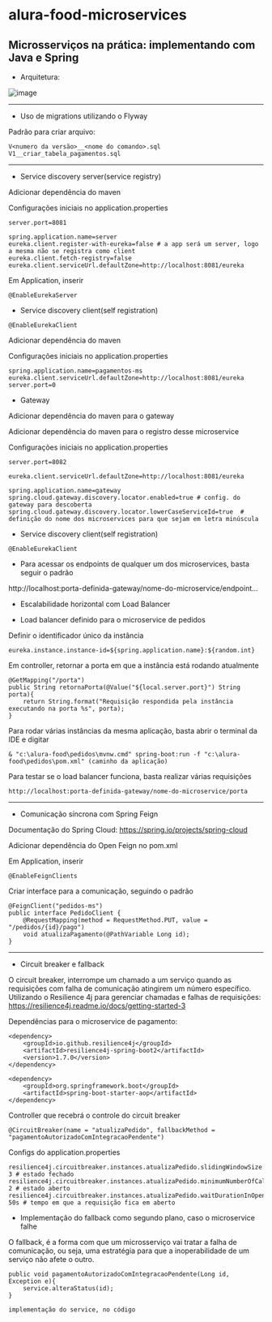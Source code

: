 # alura-food-microservices

## Microsserviços na prática: implementando com Java e Spring

- Arquitetura:

![image](https://user-images.githubusercontent.com/61791877/205171850-9c567eb5-1cc6-496e-8dbb-6c4d74ec17ca.png)

---

- Uso de migrations utilizando o Flyway

Padrão para criar arquivo:

```
V<numero da versão>__<nome do comando>.sql
V1__criar_tabela_pagamentos.sql
```

---

- Service discovery server(service registry)

Adicionar dependência do maven

Configurações iniciais no application.properties

```
server.port=8081

spring.application.name=server
eureka.client.register-with-eureka=false # a app será um server, logo a mesma não se registra como client
eureka.client.fetch-registry=false
eureka.client.serviceUrl.defaultZone=http://localhost:8081/eureka
```

Em Application, inserir

```
@EnableEurekaServer
```

- Service discovery client(self registration)

```
@EnableEurekaClient
```

Adicionar dependência do maven

Configurações iniciais no application.properties

```
spring.application.name=pagamentos-ms
eureka.client.serviceUrl.defaultZone=http://localhost:8081/eureka
server.port=0
```

- Gateway

Adicionar dependência do maven para o gateway

Adicionar dependência do maven para o registro desse microservice

Configurações iniciais no application.properties

```
server.port=8082

eureka.client.serviceUrl.defaultZone=http://localhost:8081/eureka

spring.application.name=gateway
spring.cloud.gateway.discovery.locator.enabled=true # config. do gateway para descoberta
spring.cloud.gateway.discovery.locator.lowerCaseServiceId=true  # definição do nome dos microservices para que sejam em letra minúscula
```

- Service discovery client(self registration)

```
@EnableEurekaClient
```

- Para acessar os endpoints de qualquer um dos microservices, basta seguir o padrão

http://localhost:porta-definida-gateway/nome-do-microservice/endpoint...

- Escalabilidade horizontal com Load Balancer

* Load balancer definido para o microservice de pedidos

Definir o identificador único da instância

```
eureka.instance.instance-id=${spring.application.name}:${random.int}
```

Em controller, retornar a porta em que a instância está rodando atualmente

```
@GetMapping("/porta")
public String retornaPorta(@Value("${local.server.port}") String porta){
    return String.format("Requisição respondida pela instância executando na porta %s", porta);
}
```

Para rodar várias instâncias da mesma aplicação, basta abrir o terminal da IDE e digitar

```
& "c:\alura-food\pedidos\mvnw.cmd" spring-boot:run -f "c:\alura-food\pedidos\pom.xml" (caminho da aplicação)
```

Para testar se o load balancer funciona, basta realizar várias requisições

```
http://localhost:porta-definida-gateway/nome-do-microservice/porta
```

---

- Comunicação síncrona com Spring Feign

Documentação do Spring Cloud: https://spring.io/projects/spring-cloud


Adicionar dependência do Open Feign no pom.xml

Em Application, inserir

```
@EnableFeignClients
```

Criar interface para a comunicação, seguindo o padrão

```
@FeignClient("pedidos-ms")
public interface PedidoClient {
    @RequestMapping(method = RequestMethod.PUT, value = "/pedidos/{id}/pago")
    void atualizaPagamento(@PathVariable Long id);
}
```

---

- Circuit breaker e fallback

O circuit breaker, interrompe um chamado a um serviço quando as requisições com falha de comunicação atingirem um número específico.
Utilizando o Resilience 4j para gerenciar chamadas e falhas de requisições: https://resilience4j.readme.io/docs/getting-started-3

Dependências para o microservice de pagamento:

```
<dependency>
    <groupId>io.github.resilience4j</groupId>
    <artifactId>resilience4j-spring-boot2</artifactId>
    <version>1.7.0</version>
</dependency>

<dependency>
    <groupId>org.springframework.boot</groupId>
    <artifactId>spring-boot-starter-aop</artifactId>
</dependency>
```

Controller que recebrá o controle do circuit breaker

```
@CircuitBreaker(name = "atualizaPedido", fallbackMethod = "pagamentoAutorizadoComIntegracaoPendente")
```

Configs do application.properties

```
resilience4j.circuitbreaker.instances.atualizaPedido.slidingWindowSize: 3 # estado fechado
resilience4j.circuitbreaker.instances.atualizaPedido.minimumNumberOfCalls: 2 # estado aberto
resilience4j.circuitbreaker.instances.atualizaPedido.waitDurationInOpenState: 50s # tempo em que a requisição fica em aberto
```

- Implementação do fallback como segundo plano, caso o microservice falhe

O fallback, é a forma com que um microsserviço vai tratar a falha de comunicação, ou seja, uma estratégia para que a inoperabilidade de um serviço não afete o outro.

```
public void pagamentoAutorizadoComIntegracaoPendente(Long id, Exception e){
    service.alteraStatus(id);
}

implementação do service, no código
```
